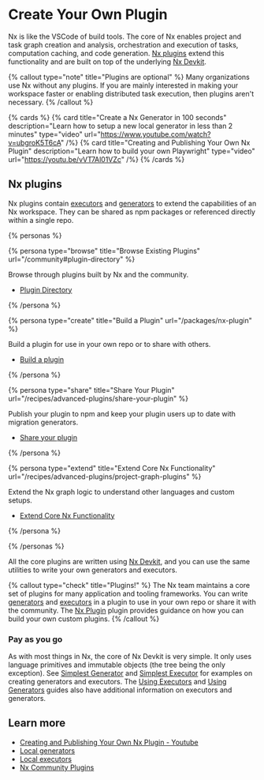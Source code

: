 # Create Your Own Plugin

Nx is like the VSCode of build tools. The core of Nx enables project and task graph creation and analysis, orchestration and
execution of tasks, computation caching, and code generation. [Nx plugins](#nx-plugins) extend this functionality and are built on top of the underlying [Nx Devkit](#nx-devkit).

{% callout type="note" title="Plugins are optional" %}
Many organizations use Nx without any plugins. If you are mainly interested in making your workspace faster or enabling distributed task execution, then plugins aren't necessary.
{% /callout %}

{% cards %}
{% card title="Create a Nx Generator in 100 seconds" description="Learn how to setup a new local generator in less than 2 minutes" type="video" url="https://www.youtube.com/watch?v=ubgroK5T6cA" /%}
{% card title="Creating and Publishing Your Own Nx Plugin" description="Learn how to build your own Playwright" type="video" url="https://youtu.be/vVT7Al01VZc" /%}
{% /cards %}

## Nx plugins

Nx plugins contain [executors](/plugin-features/use-task-executors) and [generators](/plugin-features/use-code-generators) to extend the capabilities of an Nx workspace. They can be shared as npm packages or referenced directly within a single repo.

{% personas %}

{% persona type="browse" title="Browse Existing Plugins" url="/community#plugin-directory" %}

Browse through plugins built by Nx and the community.

- [Plugin Directory](/community#plugin-directory)

{% /persona %}

{% persona type="create" title="Build a Plugin" url="/packages/nx-plugin" %}

Build a plugin for use in your own repo or to share with others.

- [Build a plugin](/packages/nx-plugin)

{% /persona %}

{% persona type="share" title="Share Your Plugin" url="/recipes/advanced-plugins/share-your-plugin" %}

Publish your plugin to npm and keep your plugin users up to date with migration generators.

- [Share your plugin](/recipes/advanced-plugins/share-your-plugin)

{% /persona %}

{% persona type="extend" title="Extend Core Nx Functionality" url="/recipes/advanced-plugins/project-graph-plugins" %}

Extend the Nx graph logic to understand other languages and custom setups.

- [Extend Core Nx Functionality](/recipes/advanced-plugins/project-graph-plugins)

{% /persona %}

{% /personas %}

All the core plugins are written using [Nx Devkit](/packages/devkit), and you can use the same utilities to write your own generators and
executors.

{% callout type="check" title="Plugins!" %}
The Nx team maintains a core set of plugins for many application and tooling frameworks. You can write [generators](/recipes/generators/local-generators) and [executors](/recipes/executors/creating-custom-executors) in a plugin to use in your own repo or share it with the community. The [Nx Plugin](/packages/nx-plugin) plugin provides guidance on how you can build your own custom plugins.
{% /callout %}

### Pay as you go

As with most things in Nx, the core of Nx Devkit is very simple. It only uses language primitives and immutable
objects (the tree being the only exception). See [Simplest Generator](/recipes/generators/creating-files)
and [Simplest Executor](/plugin-features/use-task-executors#simplest-executor) for examples on creating generators
and executors. The [Using Executors](/plugin-features/use-task-executors)
and [Using Generators](/plugin-features/use-code-generators) guides also have additional information on executors
and generators.

## Learn more

- [Creating and Publishing Your Own Nx Plugin - Youtube](https://www.youtube.com/watch?v=vVT7Al01VZc)
- [Local generators](/recipes/generators/local-generators)
- [Local executors](/recipes/executors/creating-custom-executors)
- [Nx Community Plugins](/community)
